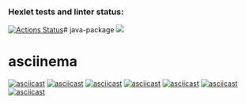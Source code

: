 ### Hexlet tests and linter status:
[![Actions Status](https://github.com/budars/java-project-61/actions/workflows/hexlet-check.yml/badge.svg)](https://github.com/budars/java-project-61/actions)# java-package
<a href="https://codeclimate.com/github/budars/java-project-61/maintainability"><img src="https://api.codeclimate.com/v1/badges/64e804e39703088497c9/maintainability" /></a>

# asciinema


[![asciicast](https://asciinema.org/a/EiPmLTURnmMKbF8o1lLWh2S7K.svg)](https://asciinema.org/a/EiPmLTURnmMKbF8o1lLWh2S7K)
[![asciicast](https://asciinema.org/a/swL7lkGFxgYJcRvX5nXcLJhqe.svg)](https://asciinema.org/a/swL7lkGFxgYJcRvX5nXcLJhqe)
[![asciicast](https://asciinema.org/a/ECxrK3YEpRlVe9I6FqAUvJg6n.svg)](https://asciinema.org/a/ECxrK3YEpRlVe9I6FqAUvJg6n)
[![asciicast](https://asciinema.org/a/KObTGZs8Ijog8DW9BQ7noku8A.svg)](https://asciinema.org/a/KObTGZs8Ijog8DW9BQ7noku8A)
[![asciicast](https://asciinema.org/a/Ip8nENjllbw6laKP8DWz1360r.svg)](https://asciinema.org/a/Ip8nENjllbw6laKP8DWz1360r)
[![asciicast](https://asciinema.org/a/fjgVYe4WJussk3tsKF1qbPqMt.svg)](https://asciinema.org/a/fjgVYe4WJussk3tsKF1qbPqMt)
[![asciicast](https://asciinema.org/a/QYtzaoKs3cRjAmXs9gF3vaw1K.svg)](https://asciinema.org/a/QYtzaoKs3cRjAmXs9gF3vaw1K)

